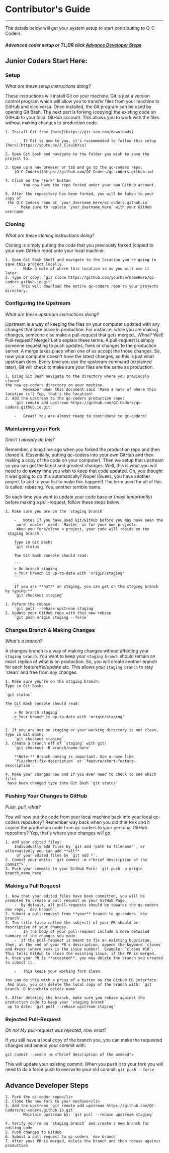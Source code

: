 # Contributor's Guide


-------

The details below will get your system setup to start contributing to Q-C Coders.

#### *Advanced coder setup or TL;DR click [Advance Developer Steps](#advance-developer-steps)* 

## Junior Coders Start Here:

### Setup

*What are these setup instructions doing?*

These instructions will install Git on your machine. Git is just a version control program which will allow you to transfer files from your machine to GitHub and vice versa. Once installed, the Git program can be used by opening Git Bash. The next part is forking (copying) the existing code on GitHub to your local GitHub account. This allows you to work with the files without making changes to production code.


    1. Install Git from [here](https://git-scm.com/downloads)

        -   If Git is new to you, it's recommended to follow this setup [here](https://youtu.be/J_Clau1bYco)

	2. Open Git Bash and navigate to the folder you wish to save the project to.

	3. Open up a new browser or tab and go to the qc-coders repo: 
        [Q-C Coders](https://github.com/QC-Coders/qc-coders.github.io)

	4. Click on the "Fork" button
        -   You now have the repo forked under your own GitHub account.

	5. After the repository has been forked, you will be taken to your copy of
     the Q-C Coders repo at `your_Username_Here/qc-coders.github.io`
        -  Make sure to replace `your_Username_Here` with your GitHub username


### Cloning

*What are these cloning instructions doing?*

Cloning is simply putting the code that you previously forked (copied to your own GitHub repo) onto your local machine. 


	1. Open Git Bash Shell and navigate to the location you're going to save this project locally.
        -   Make a note of where this location is as you will use it later.
    2. Type or copy: `git clone https://github.com/yourUsernameHere/qc-coders.github.io.git'
	   -   This will download the entire qc-coders repo to your projects directory.


### Configuring the Upstream

*What are these upstream instructions doing?*

Upstream is a way of keeping the files on your computer updated with any changes that take place in production. For instance, while you are making changes, someone else make a pull-request that gets merged...Whoa? Wait! Pull-request? Merge? Let's explain these terms. A pull-request is simply someone requesting to push updates, fixes or changes to the production server. A merge takes place when one of us accept the those changes. So, now your computer doesn't have the latest changes, so this is just what upstream does. Every time you use the upstream command (explained later), Git will check to make sure your files are the same as production.


	1. Using Git Bash navigate to the directory where you previously cloned 
    the new qc-coders directory on your machine.
        -   Remember when this document said 'Make a note of where this location is'? Yep, that's the location!
	2. Add the upstream to the qc-coders production repo:
		`git remote add upstream https://github.com/QC-Coders/qc-coders.github.io.git`
		
        -   Great! You are almost ready to contrubute to qc-coders!


### Maintaining your Fork

*Didn't I already do this?*<br/>

Remember, a long time ago when you forked the production repo and then cloned it. (Essentially, putting qc-coders into your own GitHub and then making a copy of the code on your computer). Then we setup that upstream so you can get the latest and greatest changes. Well, this is what you will need to do **every** time you wish to keep that code updated. Oh, you thought it was going to do this automatically? Nope! (Guess, you have another project to add to your list to make this happen!) The term used for all of this is called: rebasing. Yes, another terrible name.

So each time you want to update your code base or (*most importantly*) before making a pull-request, follow these steps below:


	1. Make sure you are on the `staging branch`
		
        -   Note: If you have used Git/GitHub before you may have seen the
         word `master` used. `Master` is for your own projects. 
         When you fork/clone a project, your code will reside on the `staging branch`.

		Type in Git Bash:
        `git status`
		
		The Git Bash console should read:
		
		```
        > On branch staging
		> Your branch is up-to-date with 'origin/staging'
		```

		If you are **not** on staging, you can get on the staging branch by typing:**
		`git checkout staging`

	1. Peform the rebase
		`git pull --rebase upstream staging`
	2. Update your GitHub repo with this new rebase
		`git push origin staging --force`


### Changes Branch & Making Changes

*What's a branch?*

A changes branch is a way of making changes without affecting your `staging branch`. You want to keep your `staging branch` should remain an exact replica of what is on production. So, you will create another branch for each feature/fix/update etc. This allows your `staging branch` to stay 'clean' and free from any changes.

	1. Make sure you're on the staging branch:
	Type in Git Bash:

    `git status`

	The Git Bash console should read:
        ```
        > On branch staging`
		> Your branch is up-to-date with 'origin/staging'
		```

	2. If you are not on staging or your working directory is not clean, type in Git Bash:
		`git checkout staging`
	3. Create a branch off of `staging` with git:
		`git checkout -B branch/name-here`

		**Note:** Branch naming is important. Use a name like
	    `fix/short-fix-description` or `feature/short-feature-description`.

    4. Make your changes now and if you ever need to check to see which files
     have been changed type into Git Bash `git status`



### Pushing Your Changes to GitHub

*Push, pull, what?*

You will now put the code from your local machine back into your local qc-coders repository? Remember way back when you did that fork and it copied the production code from qc-coders to your personal GitHub repository? Yep, that's where your changes will go.

	1. Add your edited files:
		Indivudually add files by `git add 'path to filename'`, or alternatively you can add **all**
         of your edited files by `git add *`.
	2. Commit your edits: `git commit -m <"brief description of the commit">`.
	3. Push your commits to your GitHub Fork: `git push -u origin branch_name_here`


### Making a Pull Request

	1. Now that your edited files have been committed, you will be prompted to create a pull request on your GitHub Page.
    	-  By default, all pull-requests should be towards the qc-coders dev repo, `dev branch`.
    2. Submit a pull-request from **your** branch to qc-coders `dev branch`.
    3. The title (also called the subject) of your PR should be descriptive of your changes.
        -   In the body of your pull-request include a more detailed summary of the changes you made.
    	-  If the pull-request is meant to fix an existing bug/issue, then, at the end of your PR's description, append the keyword `closes` and #xxxx (where xxxx is the issue number). Example: `closes #10`. This tells GitHub to close the existing issue, if the PR is merged.
    4. Once your PR is **accepted**, you may delete the branch you created to submit it.
	
        -   This keeps your working fork clean.

	You can do this with a press of a button on the GitHub PR interface.
     And also, you can delete the local copy of the branch with: `git branch -D branch/to-delete-name`
	
	5. After deleting the branch, make sure you rebase against the production code to keep your `staging branch`
     up to date: `git pull --rebase upstream staging`


### Rejected Pull-Request

*Oh no! My pull-request was rejected, now what?*

If you still have a local copy of the branch you, you can make the requested changes and amend your commit with:

`git commit --amend -m <"brief description of the ammend">`  

This will update your existing
commit. When you push it to your fork you will need to do a force push to overwrite your old commit:
`git push --force`

## Advance Developer Steps

	1. Fork the qc-coder repo</li>
	2. Clone the new fork to your machine</li>
	3. Add the upstream `git remote add upstream https://github.com/QC-Coders/qc-coders.github.io.git`
        -   Maintain upstream by: `git pull --rebase upstream staging`

	4. Verify you're on `staging branch` and create a new branch for editing code
    5. Push changes to GitHub
    6. Submit a pull request to qc-coders `dev branch`
    7. After your PR is merged, delete the branch and then rebase against production




